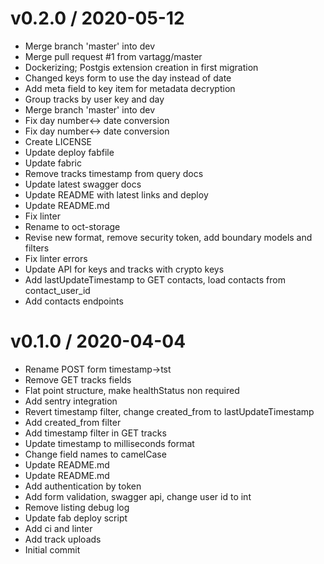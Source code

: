 
v0.2.0 / 2020-05-12
===================

  * Merge branch 'master' into dev
  * Merge pull request #1 from vartagg/master
  * Dockerizing; Postgis extension creation in first migration
  * Changed keys form to use the day instead of date
  * Add meta field to key item for metadata decryption
  * Group tracks by user key and day
  * Merge branch 'master' into dev
  * Fix day number<-> date conversion
  * Fix day number<-> date conversion
  * Create LICENSE
  * Update deploy fabfile
  * Update fabric
  * Remove tracks timestamp from query docs
  * Update latest swagger docs
  * Update README with latest links and deploy
  * Update README.md
  * Fix linter
  * Rename to oct-storage
  * Revise new format, remove security token, add boundary models and filters
  * Fix linter errors
  * Update API for keys and tracks with crypto keys
  * Add lastUpdateTimestamp to GET contacts, load contacts from contact_user_id
  * Add contacts endpoints

v0.1.0 / 2020-04-04
===================

  * Rename POST form timestamp->tst
  * Remove GET tracks fields
  * Flat point structure, make healthStatus non required
  * Add sentry integration
  * Revert timestamp filter, change created_from to lastUpdateTimestamp
  * Add created_from filter
  * Add timestamp filter in GET tracks
  * Update timestamp to milliseconds format
  * Change field names to camelCase
  * Update README.md
  * Update README.md
  * Add authentication by token
  * Add form validation, swagger api, change user id to int
  * Remove listing debug log
  * Update fab deploy script
  * Add ci and linter
  * Add track uploads
  * Initial commit
